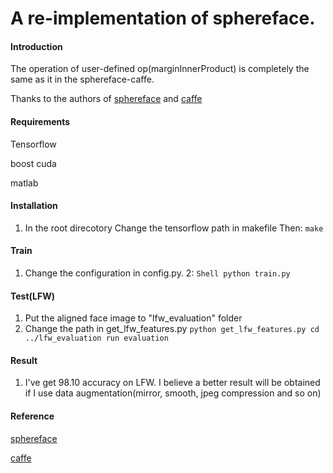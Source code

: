 # A re-implementation of sphereface. 

#### Introduction
The operation of user-defined op(marginInnerProduct) is completely the same as it in the sphereface-caffe.

Thanks to the authors of [sphereface](https://github.com/wy1iu/sphereface) and [caffe](https://github.com/BVLC/caffe)

#### Requirements
Tensorflow

boost cuda

matlab
#### Installation
   1. In the root direcotory
      Change the tensorflow path in makefile
      Then:
	```
	make
	```

#### Train
   1. Change the configuration in config.py.
   2: 
	```Shell
	python train.py
	```

#### Test(LFW)
   1. Put the aligned face image to "lfw_evaluation" folder
   2. Change the path in get_lfw_features.py
	```
	python get_lfw_features.py
	cd ../lfw_evaluation
	run evaluation
	```

#### Result
   1. I've get 98.10 accuracy on LFW. I believe a better result will be obtained if I use data augmentation(mirror, smooth, jpeg compression and so on)

#### Reference 
[sphereface](https://github.com/wy1iu/sphereface)

[caffe](https://github.com/BVLC/caffe)
